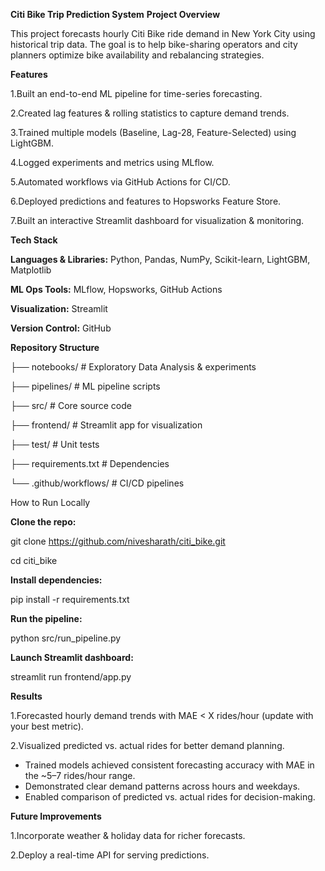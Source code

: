**Citi Bike Trip Prediction System**
**Project Overview**

This project forecasts hourly Citi Bike ride demand in New York City using historical trip data. The goal is to help bike-sharing operators and city planners optimize bike availability and rebalancing strategies.

**Features**

1.Built an end-to-end ML pipeline for time-series forecasting.

2.Created lag features & rolling statistics to capture demand trends.

3.Trained multiple models (Baseline, Lag-28, Feature-Selected) using LightGBM.

4.Logged experiments and metrics using MLflow.

5.Automated workflows via GitHub Actions for CI/CD.

6.Deployed predictions and features to Hopsworks Feature Store.

7.Built an interactive Streamlit dashboard for visualization & monitoring.

**Tech Stack**

**Languages & Libraries:** Python, Pandas, NumPy, Scikit-learn, LightGBM, Matplotlib

**ML Ops Tools:** MLflow, Hopsworks, GitHub Actions

**Visualization:** Streamlit

**Version Control:** GitHub


**Repository Structure**

├── notebooks/           # Exploratory Data Analysis & experiments

├── pipelines/           # ML pipeline scripts

├── src/                 # Core source code

├── frontend/            # Streamlit app for visualization

├── test/                # Unit tests

├── requirements.txt     # Dependencies

└── .github/workflows/   # CI/CD pipelines

How to Run Locally

**Clone the repo:**

git clone https://github.com/nivesharath/citi_bike.git

cd citi_bike

**Install dependencies:**

pip install -r requirements.txt

**Run the pipeline:**

python src/run_pipeline.py

**Launch Streamlit dashboard:**

streamlit run frontend/app.py

**Results**

1.Forecasted hourly demand trends with MAE < X rides/hour (update with your best metric).

2.Visualized predicted vs. actual rides for better demand planning.

- Trained models achieved consistent forecasting accuracy with MAE in the ~5–7 rides/hour range.  
- Demonstrated clear demand patterns across hours and weekdays.  
- Enabled comparison of predicted vs. actual rides for decision-making.  


**Future Improvements**

1.Incorporate weather & holiday data for richer forecasts.

2.Deploy a real-time API for serving predictions.
